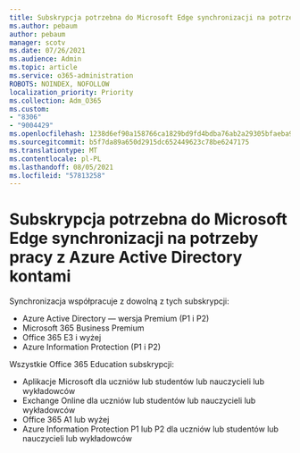 ```yaml
---
title: Subskrypcja potrzebna do Microsoft Edge synchronizacji na potrzeby pracy z Azure Active Directory kontami
ms.author: pebaum
author: pebaum
manager: scotv
ms.date: 07/26/2021
ms.audience: Admin
ms.topic: article
ms.service: o365-administration
ROBOTS: NOINDEX, NOFOLLOW
localization_priority: Priority
ms.collection: Adm_O365
ms.custom:
- "8306"
- "9004429"
ms.openlocfilehash: 1238d6ef90a158766ca1829bd9fd4bdba76ab2a29305bfaeba90d2ddfaf76ccb
ms.sourcegitcommit: b5f7da89a650d2915dc652449623c78be6247175
ms.translationtype: MT
ms.contentlocale: pl-PL
ms.lasthandoff: 08/05/2021
ms.locfileid: "57813258"
---
```

# <a name="subscription-needed-for-microsoft-edge-sync-to-work-with-azure-active-directory-accounts"></a>Subskrypcja potrzebna do Microsoft Edge synchronizacji na potrzeby pracy z Azure Active Directory kontami

Synchronizacja współpracuje z dowolną z tych subskrypcji:

- Azure Active Directory — wersja Premium (P1 i P2)
- Microsoft 365 Business Premium
- Office 365 E3 i wyżej
- Azure Information Protection (P1 i P2)

Wszystkie Office 365 Education subskrypcji:

- Aplikacje Microsoft dla uczniów lub studentów lub nauczycieli lub wykładowców
- Exchange Online dla uczniów lub studentów lub nauczycieli lub wykładowców
- Office 365 A1 lub wyżej
- Azure Information Protection P1 lub P2 dla uczniów lub studentów lub nauczycieli lub wykładowców


